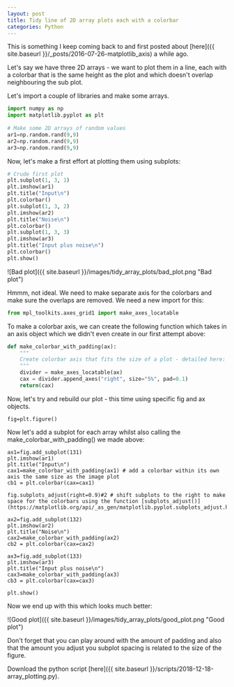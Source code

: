 ```yaml
---
layout: post
title: Tidy line of 2D array plots each with a colorbar
categories: Python
---
```


This is something I keep coming back to and first posted about [here]({{ site.baseurl }}/_posts/2016-07-26-matplotlib_axis) a while ago.

Let's say we have three 2D arrays - we want to plot them in a line, each with a colorbar that is the same height as the plot and which doesn't overlap neighbouring the sub plot.

Let's import a couple of libraries and make some arrays.

```python
import numpy as np
import matplotlib.pyplot as plt
            
# Make some 2D arrays of random values
ar1=np.random.rand(9,9)
ar2=np.random.rand(9,9)
ar3=np.random.rand(9,9)
```

Now, let's make a first effort at plotting them using subplots:


```python
# Crude first plot
plt.subplot(1, 3, 1)
plt.imshow(ar1)
plt.title("Input\n")
plt.colorbar()
plt.subplot(1, 3, 2)
plt.imshow(ar2)
plt.title("Noise\n")
plt.colorbar()
plt.subplot(1, 3, 3)
plt.imshow(ar3)
plt.title("Input plus noise\n")
plt.colorbar()
plt.show()
```
![Bad plot]({{ site.baseurl }}/images/tidy_array_plots/bad_plot.png "Bad plot")

Hmmm, not ideal. We need to make separate axis for the colorbars and make sure the overlaps are removed. We need a new import for this:

```python
from mpl_toolkits.axes_grid1 import make_axes_locatable
```

To make a colorbar axis, we can create the following function which takes in an axis object which we didn't even create in our first attempt above:

```python
def make_colorbar_with_padding(ax):
    """
    Create colorbar axis that fits the size of a plot - detailed here: http://chris35wills.github.io/matplotlib_axis/
    """
    divider = make_axes_locatable(ax)
    cax = divider.append_axes("right", size="5%", pad=0.1)
    return(cax) 
```

Now, let's try and rebuild our plot - this time using specific fig and ax objects. 

```
fig=plt.figure()
```

Now let's add a subplot for each array whilst also calling the make_colorbar_with_padding() we made above:

```
ax1=fig.add_subplot(131)
plt.imshow(ar1)
plt.title("Input\n")
cax1=make_colorbar_with_padding(ax1) # add a colorbar within its own axis the same size as the image plot
cb1 = plt.colorbar(cax=cax1)

fig.subplots_adjust(right=0.9)#2 # shift subplots to the right to make space for the colorbars using the function [subplots_adjust()](https://matplotlib.org/api/_as_gen/matplotlib.pyplot.subplots_adjust.html)

ax2=fig.add_subplot(132)
plt.imshow(ar2)
plt.title("Noise\n")
cax2=make_colorbar_with_padding(ax2)
cb2 = plt.colorbar(cax=cax2)

ax3=fig.add_subplot(133)
plt.imshow(ar3)
plt.title("Input plus noise\n")
cax3=make_colorbar_with_padding(ax3)
cb3 = plt.colorbar(cax=cax3)

plt.show()
```

Now we end up with this which looks much better:

![Good plot]({{ site.baseurl }}/images/tidy_array_plots/good_plot.png "Good plot")

Don't forget that you can play around with the amount of padding and also that the amount you adjust you subplot spacing is related to the size of the figure.

Download the python script [here]({{ site.baseurl }}/scripts/2018-12-18-array_plotting.py).